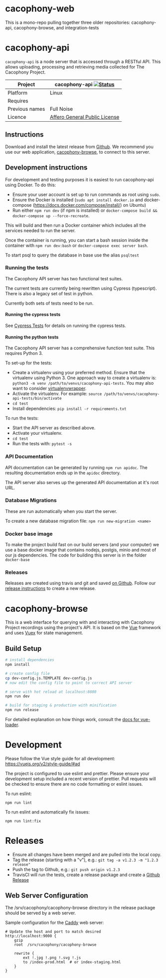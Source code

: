 # cacophony-web
This is a mono-repo pulling together three older repositories: cacophony-api, cacophony-browse, and integration-tests

# cacophony-api

`cacophony-api` is a node server that is accessed through a RESTful API.  This allows uploading, processing and retrieving media collected for The Cacophony
Project.

Project | cacophony-api [![Status](https://api.travis-ci.org/TheCacophonyProject/cacophony-api.svg)](https://travis-ci.org/TheCacophonyProject/cacophony-api)
---|---
Platform | Linux
Requires | <none>
Previous names | Full Noise
Licence | [Affero General Public License](https://www.gnu.org/licenses/agpl-3.0.en.html)

## Instructions

Download and install the latest release from [Github](https://github.com/TheCacophonyProject/cacophony-api/releases). We recommend you use our web application, [cacophony-browse](https://github.com/TheCacophonyProject/cacophony-browse/releases), to connect to this server.


## Development instructions

For development and testing purposes it is easiest to run
cacophony-api using Docker. To do this:

* Ensure your user account is set up to run commands as root using `sudo`.
* Ensure the Docker is installed (`sudo apt install docker.io` and docker-compose (https://docs.docker.com/compose/install/) on
  Ubuntu)
* Run either `npm run dev` (if npm is installed) or `docker-compose build && docker-compose up --force-recreate`.

This will build and then run a Docker container which includes all the services needed to run the server.

Once the container is running, you can start a bash session inside
the container with `npm run dev:bash` or `docker-compose exec server bash`.

To start psql to query the database in base use the alias `psqltest`


### Running the tests

The Cacophony API server has two functional test suites.   

The current tests are currently being rewritten using Cypress (typescript).
There is also a legacy set of test in python.   

Currently both sets of tests need to be run. 

#### Running the cypress tests

See [Cypress Tests](integreation-tests/README.md) for details on running the cypress tests.

#### Running the python tests

The Cacophony API server has a comprehensive function test suite. This
requires Python 3.

To set-up for the tests:

* Create a virtualenv using your preferred method. Ensure that the
  virtualenv using Python 3. One approach way to create a virtualenv
  is: `python3 -m venv /path/to/venvs/cacophony-api-tests`. You may
  also want to consider [virtualenvwrapper](https://virtualenvwrapper.readthedocs.io/en/latest/).
* Activate the virtualenv. For example:
  `source /path/to/venvs/cacophony-api-tests/bin/activate`
* `cd test`
* Install dependencies: `pip install -r requirements.txt`

To run the tests:

* Start the API server as described above.
* Activate your virtualenv.
* `cd test`
* Run the tests with: `pytest -s`

### API Documentation

API documentation can be generated by running `npm run apidoc`. The
resulting documentation ends up in the `apidoc` directory.

The API server also serves up the generated API documentation at it's
root URL.

### Database Migrations

These are run automatically when you start the server.

To create a new database migration file: `npm run new-migration <name>`

### Docker base image
To make the project build fast on our build servers (and your computer) we use a base docker image that contains nodejs, postgis, minio and most of our js dependencies.   The code for building this server is in the folder `docker-base`

### Releases
Releases are created using travis and git and saved [on Github](https://github.com/TheCacophonyProject/cacophony-api/releases).   Follow our [release instructions](https://docs.cacophony.org.nz/home/creating-releases) to create a new release.


# cacophony-browse

This is a web interface for querying with and interacting with Cacophony Project recordings using the project's API. It is based on the [Vue](https://vuejs.org) framework and uses [Vuex](https://vuex.vuejs.org) for state management.


## Build Setup

``` bash
# install dependencies
npm install

# create config file
cp dev-config.js.TEMPLATE dev-config.js
# now edit the config file to point to correct API server

# serve with hot reload at localhost:8080
npm run dev

# build for staging & production with minification
npm run release
```

For detailed explanation on how things work, consult the [docs for
vue-loader](http://vuejs.github.io/vue-loader).

# Development

Please follow the Vue style guide for all development:
https://vuejs.org/v2/style-guide/#ad

The project is configured to use eslint and prettier. Please ensure
your development setup included a recent version of prettier. Pull
requests will be checked to ensure there are no code formatting or
eslint issues.

To run eslint:
```
npm run lint
```

To run eslint and automatically fix issues:
```
npm run lint:fix
```

# Releases

* Ensure all changes have been merged and are pulled into the local copy.
* Tag the release (starting with a "v"), e.g.: `git tag -a v1.2.3 -m "1.2.3 release"`
* Push the tag to Github, e.g.: `git push origin v1.2.3`
* TravisCI will run the tests, create a release package and create a
  [Github Release](https://github.com/TheCacophonyProject/cacophony-browse/releases)

## Web Server Configuration

The /srv/cacophony/cacophony-browse directory in the release package
should be served by a web server.

Sample configuration for the [Caddy](https://caddyserver.com/) web server:

```
# Update the host and port to match desired
http://localhost:9000 {
    gzip
    root  /srv/cacophony/cacophony-browse

    rewrite {
        ext !.jpg !.png !.svg !.js
        to /index-prod.html  # or index-staging.html
    }
}
```
